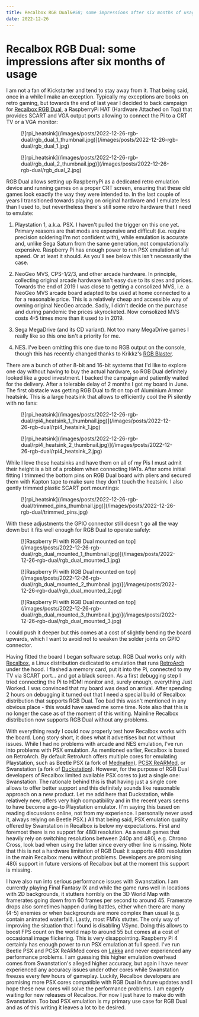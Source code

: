 ```yaml
---
title: Recalbox RGB Dual&#58; some impressions after six months of usage
date: 2022-12-26
---
```


Recalbox RGB Dual: some impressions after six months of usage
=============================================================

I am not a fan of Kickstarter and tend to stay away from it.  That being said,
once in a while I make an exception.  Typically my exceptions are books on retro
gaming, but towards the end of last year I decided to back campaign for
[Recalbox RGB
Dual](https://www.kickstarter.com/projects/recalbox/recalbox-rgb-dual), a
RaspberryPi HAT (Hardware Attached on Top) that provides SCART and VGA output
ports allowing to connect the Pi to a CRT TV or a VGA monitor:

<div class="thumbnail">
<figure>
[![rpi_heatsink](/images/posts/2022-12-26-rgb-dual/rgb_dual_1_thumbnail.jpg)](/images/posts/2022-12-26-rgb-dual/rgb_dual_1.jpg)
</figure>
</div>
<div class="thumbnail">
<figure>
[![rpi_heatsink](/images/posts/2022-12-26-rgb-dual/rgb_dual_2_thumbnail.jpg)](/images/posts/2022-12-26-rgb-dual/rgb_dual_2.jpg)
</figure>
</div>

RGB Dual allows setting up RaspberryPi as a dedicated retro emulation device and
running games on a proper CRT screen, ensuring that these old games look exactly
the way they were intended to.  In the last couple of years I transitioned
towards playing on original hardware and I emulate less than I used to, but
nevertheless there's still some retro hardware that I need to emulate:

  1. Playstation 1, a.k.a. PSX.  I haven't pulled the trigger on this one yet.
     Primary reasons are that mods are expensive and difficult (i.e. require
     precision soldering I'm not confident with), while emulation is accurate
     and, unlike Sega Saturn from the same generation, not computationally
     expensive.  Raspberry Pi has enough power to run PSX emulation at full
     speed.  Or at least it should.  As you'll see below this isn't necessarily
     the case.

  2. NeoGeo MVS, CPS-1/2/3, and other arcade hardware.  In principle, collecting
     original arcade hardware isn't easy due to its sizes and prices.  Towards
     the end of 2019 I was close to getting a consolized MVS, i.e. a NeoGeo MVS
     arcade board adapted to be used at home connected to a for a reasonable
     price.  This is a relatively cheap and accessible way of owning original
     NeoGeo arcade.  Sadly, I didn't decide on the purchase and during pandemic
     the prices skyrocketed.  Now consolized MVS costs 4-5 times more than it
     used to in 2019.

  3. Sega MegaDrive (and its CD variant).  Not too many MegaDrive games I really
     like so this one isn't a priority for me.

  4. NES.  I've been omitting this one due to no RGB output on the console,
     though this has recently changed thanks to Krikkz's [RGB
     Blaster](https://krikzz.com/our-products/cartridges/rgb-blaster.html).

There are a bunch of other 8-bit and 16-bit systems that I'd like to explore one
day without having to buy the actual hardware, so RGB Dual definitely looked
like a good investment.  I backed the campaign and patiently waited for the
delivery.  After a tolerable delay of 2 months I got my board in June.  The
first obstacle was getting RGB Dual to fit on top of Aluminium Armor heatsink.
This is a large heatsink that allows to efficiently cool the Pi silently with no
fans:

<div class="thumbnail">
<figure>
[![rpi_heatsink](/images/posts/2022-12-26-rgb-dual/rpi4_heatsink_1_thumbnail.jpg)](/images/posts/2022-12-26-rgb-dual/rpi4_heatsink_1.jpg)
</figure>
</div>
<div class="thumbnail">
<figure>
[![rpi_heatsink](/images/posts/2022-12-26-rgb-dual/rpi4_heatsink_2_thumbnail.jpg)](/images/posts/2022-12-26-rgb-dual/rpi4_heatsink_2.jpg)
</figure>
</div>

While I love these heatsinks and have them on all of my Pis I must admit their
height is a bit of a problem when connecting HATs.  After some initial fitting I
trimmed the bottom pins on RGB Dual board with pliers and secured them with
Kapton tape to make sure they don't touch the heatsink.  I also gently trimmed
plastic SCART port mountings:

<div class="thumbnail">
<figure>
[![rpi_heatsink](/images/posts/2022-12-26-rgb-dual/trimmed_pins_thumbnail.jpg)](/images/posts/2022-12-26-rgb-dual/trimmed_pins.jpg)
</figure>
</div>

With these adjustments the GPIO connector still doesn't go all the way down but
it fits well enough for RGB Dual to operate safely:

<div class="thumbnail">
<figure>
[![Raspberry Pi with RGB Dual mounted on top](/images/posts/2022-12-26-rgb-dual/rgb_dual_mounted_1_thumbnail.jpg)](/images/posts/2022-12-26-rgb-dual/rgb_dual_mounted_1.jpg)
</figure>
</div>
<div class="thumbnail">
<figure>
[![Raspberry Pi with RGB Dual mounted on top](/images/posts/2022-12-26-rgb-dual/rgb_dual_mounted_2_thumbnail.jpg)](/images/posts/2022-12-26-rgb-dual/rgb_dual_mounted_2.jpg)
</figure>
</div>
<div class="thumbnail">
<figure>
[![Raspberry Pi with RGB Dual mounted on top](/images/posts/2022-12-26-rgb-dual/rgb_dual_mounted_3_thumbnail.jpg)](/images/posts/2022-12-26-rgb-dual/rgb_dual_mounted_3.jpg)
</figure>
</div>

I could push it deeper but this comes at a cost of slightly bending the board
upwards, which I want to avoid not to weaken the solder joints on GPIO
connector.

Having fitted the board I began software setup.  RGB Dual works only with
[Recalbox](https://www.recalbox.com/), a Linux distribution dedicated to
emulation that runs [RetroArch](https://www.libretro.com/) under the hood.  I
flashed a memory card, put it into the Pi, connected to my TV via SCART
port... and got a black screen.  As a first debugging step I tried connecting
the Pi to HDMI monitor and, surely enough, everything Just Worked.  I was
convinced that my board was dead on arrival.  After spending 2 hours on
debugging it turned out that I need a special build of Recalbox distribution
that supports RGB Dual.  Too bad this wasn't mentioned in any obvious place -
this would have saved me some time.  Note also that this is no longer the case
as of the moment of this writing.  Mainline Recalbox distribution now supports
RGB Dual without any problems.

With everything ready I could now properly test how Recalbox works with the
board.  Long story short, it does what it advertises but not without issues.
While I had no problems with arcade and NES emulation, I've run into problems
with PSX emulation.  As mentioned earlier, Recalbox is based on RetroArch.  By
default RetroArch offers multiple cores for emulating Playstation, such as
Beetle PSX (a fork of [Mednafen](https://mednafen.github.io/)), [PCSX
ReARMed](https://github.com/notaz/pcsx_rearmed), or Swanstation (a fork of
[Duckstation](https://www.duckstation.org/)).  However, for the purpose of RGB
Dual developers of Recalbox limited available PSX cores to just a single one:
Swanstation.  The rationale behind this is that having just a single core allows
to offer better support and this definitely sounds like reasonable approach on a
new product.  Let me add here that Duckstation, while relatively new, offers
very high compatibility and in the recent years seems to have become a go-to
Playstation emulator.  (I'm saying this based on reading discussions online, not
from my experience.  I personally never used it, always relying on Beetle PSX.)
All that being said, PSX emulation quality offered by Swanstation in Recalbox is
below my expectations.  First and foremost there is no support for 480i
resolution.  As a result games that heavily rely on switching resolutions
between 240p and 480i, e.g. Chrono Cross, look bad when using the latter since
every other line is missing.  Note that this is not a hardware limitation of RGB
Dual: it supports 480i resolution in the main Recalbox menu without problems.
Developers are promising 480i support in future versions of Recalbox but at the
moment this support is missing.

I have also run into serious performance issues with Swanstation.  I am
currently playing Final Fantasy IX and while the game runs well in locations
with 2D backgrounds, it stutters horribly on the 3D World Map with framerates
going down from 60 frames per second to around 45.  Framerate drops also
sometimes happen during battles, either when there are many (4-5) enemies or
when backgrounds are more complex than usual (e.g. contain animated waterfall).
Lastly, most FMVs stutter.  The only way of improving the situation that I found
is disabling VSync.  Doing this allows to boost FPS count on the world map to
around 55 but comes at a cost of occasional image flickering.  This is very
disappointing.  Raspberry Pi 4 certainly has enough power to run PSX emulation
at full speed.  I've run Beetle PSX and PCSX ReARMed cores on
[Lakka](https://lakka.tv/) and never experienced any performance problems.  I am
guessing this higher emulation overhead comes from Swanstation's alleged higher
accuracy, but again I have never experienced any accuracy issues under other
cores while Swanstation freezes every few hours of gameplay.  Luckily, Recalbox
developers are promising more PSX cores compatible with RGB Dual in future
updates and I hope these new cores will solve the performance problems.  I am
eagerly waiting for new releases of Recalbox.  For now I just have to make do
with Swanstation.  Too bad PSX emulation is my primary use case for RGB Dual and
as of this writing it leaves a lot to be desired.
